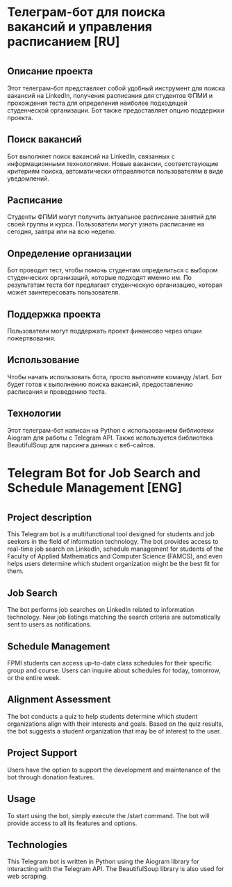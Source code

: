 # Телеграм-бот для поиска вакансий и управления расписанием [RU]
#
## Описание проекта
Этот телеграм-бот представляет собой удобный инструмент для поиска вакансий на LinkedIn, получения расписания для студентов ФПМИ и прохождения теста для определения наиболее подходящей студенческой организации. Бот также предоставляет опцию поддержки проекта.

## Поиск вакансий
Бот выполняет поиск вакансий на LinkedIn, связанных с информационными технологиями.
Новые вакансии, соответствующие критериям поиска, автоматически отправляются пользователям в виде уведомлений.

## Расписание
Студенты ФПМИ могут получить актуальное расписание занятий для своей группы и курса.
Пользователи могут узнать расписание на сегодня, завтра или на всю неделю.

## Определение организации
Бот проводит тест, чтобы помочь студентам определиться с выбором студенческих организаций, которые подходят именно им.
По результатам теста бот предлагает студенческую организацию, которая может заинтересовать пользователя.

## Поддержка проекта
Пользователи могут поддержать проект финансово через опции пожертвования.

## Использование
Чтобы начать использовать бота, просто выполните команду /start. Бот будет готов к выполнению поиска вакансий, предоставлению расписания и проведению теста.

## Технологии
Этот телеграм-бот написан на Python с использованием библиотеки Aiogram для работы с Telegram API. Также используется библиотека BeautifulSoup для парсинга данных с веб-сайтов.

#
#
#
#
#

# Telegram Bot for Job Search and Schedule Management [ENG]
#
## Project description
This Telegram bot is a multifunctional tool designed for students and job seekers in the field of information technology. The bot provides access to real-time job search on LinkedIn, schedule management for students of the Faculty of Applied Mathematics and Computer Science (FAMCS), and even helps users determine which student organization might be the best fit for them.

## Job Search
The bot performs job searches on LinkedIn related to information technology.
New job listings matching the search criteria are automatically sent to users as notifications.

## Schedule Management
FPMI students can access up-to-date class schedules for their specific group and course.
Users can inquire about schedules for today, tomorrow, or the entire week.

## Alignment Assessment
The bot conducts a quiz to help students determine which student organizations align with their interests and goals.
Based on the quiz results, the bot suggests a student organization that may be of interest to the user.

## Project Support
Users have the option to support the development and maintenance of the bot through donation features.

## Usage
To start using the bot, simply execute the /start command. The bot will provide access to all its features and options.

## Technologies
This Telegram bot is written in Python using the Aiogram library for interacting with the Telegram API.
The BeautifulSoup library is also used for web scraping.
